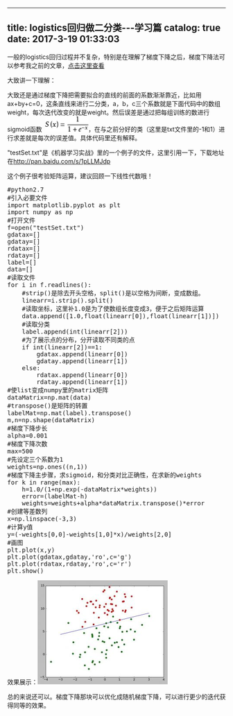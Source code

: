 
---
title: logistics回归做二分类---学习篇
catalog: true
date: 2017-3-19 01:33:03
---

一般的logistics回归过程并不复杂，特别是在理解了梯度下降之后，梯度下降法可以参考我之前的文章，<a href="http://ganjiacheng.cn/blog/?p=148">点击这里查看</a>

大致讲一下理解：<!--more-->

大致还是通过梯度下降把需要拟合的直线的前面的系数渐渐靠近，比如用ax+by+c=0，这条直线来进行二分类，a，b，c三个系数就是下面代码中的数组weight，每次迭代改变的就是weight。然后误差是通过把每组训练的数进行sigmoid函数  <img class="alignnone size-full wp-image-188" src="/img/uploads/2017/03/0df3d7ca7bcb0a4659502a5f6f63f6246b60af62.jpg.png" alt="" width="99" height="35" />，在与之前分好的类（这里是txt文件里的-1和1）进行求差就是每次的误差值。具体代码里还有解释。

"testSet.txt"是《机器学习实战》里的一个例子的文件，这里引用一下，下载地址在<a href="http://pan.baidu.com/s/1pLLMJdp">http://pan.baidu.com/s/1pLLMJdp</a>

这个例子很考验矩阵运算，建议回顾一下线性代数哦！
<pre>#python2.7
#引入必要文件
import matplotlib.pyplot as plt
import numpy as np
#打开文件
f=open("testSet.txt")
gdatax=[]
gdatay=[]
rdatax=[]
rdatay=[]
label=[]
data=[]
#读取文件
for i in f.readlines():
    #strip()是除去开头空格，split()是以空格为间断，变成数组。
    linearr=i.strip().split()
    #读取坐标，这里补1.0是为了使数组长度变成3，便于之后矩阵运算
    data.append([1.0,float(linearr[0]),float(linearr[1])])
    #读取分类
    label.append(int(linearr[2]))
    #为了展示点的分布，分开读取不同类的点
    if int(linearr[2])==1:
        gdatax.append(linearr[0])
        gdatay.append(linearr[1])
    else:
        rdatax.append(linearr[0])
        rdatay.append(linearr[1])
#使list变成numpy里的matrix矩阵
dataMatrix=np.mat(data)
#transpose()是矩阵的转置
labelMat=np.mat(label).transpose()
m,n=np.shape(dataMatrix)
#梯度下降步长
alpha=0.001
#梯度下降次数
max=500
#先设定三个系数为1
weights=np.ones((n,1))
#梯度下降主步骤，求sigmoid，和分类对比正确性，在求新的weights
for k in range(max):
    h=1.0/(1+np.exp(-dataMatrix*weights))
    error=(labelMat-h)
    weights=weights+alpha*dataMatrix.transpose()*error
#创建等差数列
x=np.linspace(-3,3)
#计算y值
y=(-weights[0,0]-weights[1,0]*x)/weights[2,0]
#画图
plt.plot(x,y)
plt.plot(gdatax,gdatay,'ro',c='g')
plt.plot(rdatax,rdatay,'ro',c='r')
plt.show()</pre>
效果展示：<a href="/img/uploads/2017/03/QQ截图20170319012731.jpg"><img class="alignnone wp-image-180 size-medium" src="/img/uploads/2017/03/QQ截图20170319012731-300x240.jpg" alt="" width="300" height="240" /></a>

总的来说还可以。梯度下降那块可以优化成随机梯度下降，可以进行更少的迭代获得同等的效果。

&nbsp;
